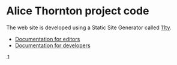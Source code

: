 # Alice Thornton project code

The web site is developed using a Static Site Generator called [11ty](https://www.11ty.dev/).

* [Documentation for editors](https://github.com/kingsdigitallab/vault-101/blob/main/docs/howto/editing-markdown-files-on-github.rst)
* [Documentation for developers](https://github.com/kingsdigitallab/vault-101/blob/main/docs/howto/11ty.rst)

.1
